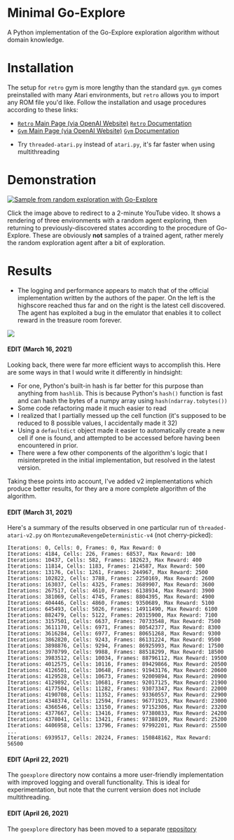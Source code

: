 # Minimal Go-Explore
A Python implementation of the Go-Explore exploration algorithm without domain knowledge.

# Installation
The setup for `retro` gym is more lengthy than the standard `gym`. `gym` comes preinstalled with many Atari environments, but `retro` allows you to import any ROM file you'd like. Follow the installation and usage procedures according to these links:
- [`Retro` Main Page (via OpenAI Website)](https://openai.com/blog/gym-retro/) [`Retro` Documentation](https://retro.readthedocs.io/en/latest/getting_started.html)
- [`Gym` Main Page (via OpenAI Website)](https://gym.openai.com/) [`Gym` Documentation](https://gym.openai.com/docs/)

* Try `threaded-atari.py` instead of `atari.py`, it's far faster when using multithreading

# Demonstration
[![Sample from random exploration with Go-Explore](https://img.youtube.com/vi/u_E8dyRb5YE/hqdefault.jpg)](https://www.youtube.com/watch?v=u_E8dyRb5YE&feature=youtu.be)

Click the image above to redirect to a 2-minute YouTube video. It shows a rendering of three environments with a random agent exploring, then returning to previously-discovered states according to the procedure of Go-Explore. These are obviously **not** samples of a trained agent, rather merely the random exploration agent after a bit of exploration.

# Results
- The logging and performance appears to match that of the official implementation written by the authors of the paper. On the left is the highscore reached thus far and on the right is the latest cell discovered. The agent has exploited a bug in the emulator that enables it to collect reward in the treasure room forever.

<img src="https://i.ibb.co/VNBPRK5/Screen-Shot-2021-04-01-at-11-17-23-AM.png">

#### **EDIT (March 16, 2021)**
Looking back, there were far more efficient ways to accomplish this. Here are some ways in that I would write it differently in hindsight:
* For one, Python's built-in hash is far better for this purpose than anything from `hashlib`. This is because Python's `hash()` function is fast and can hash the bytes of a numpy array using `hash(ndarray.tobytes())`
* Some code refactoring made it much easier to read
* I realized that I partially messed up the cell function (it's supposed to be reduced to 8 possible values, I accidentally made it 32)
* Using a `defaultdict` object made it easier to automatically create a new cell if one is found, and attempted to be accessed before having been encountered in prior.
* There were a few other components of the algorithm's logic that I misinterpreted in the initial implementation, but resolved in the latest version.

Taking these points into account, I've added v2 implementations which produce better results, for they are a more complete algorithm of the algorithm.

#### **EDIT (March 31, 2021)**
Here's a summary of the results observed in one particular run of `threaded-atari-v2.py` on `MontezumaRevengeDeterministic-v4` (not cherry-picked):
```
Iterations: 0, Cells: 0, Frames: 0, Max Reward: 0
Iterations: 4184, Cells: 226, Frames: 68537, Max Reward: 100
Iterations: 10437, Cells: 582, Frames: 182623, Max Reward: 400
Iterations: 11814, Cells: 1183, Frames: 214587, Max Reward: 500
Iterations: 13176, Cells: 1261, Frames: 244967, Max Reward: 2500
Iterations: 102822, Cells: 3788, Frames: 2250169, Max Reward: 2600
Iterations: 163037, Cells: 4325, Frames: 3689907, Max Reward: 3600
Iterations: 267517, Cells: 4610, Frames: 6138934, Max Reward: 3900
Iterations: 381069, Cells: 4745, Frames: 8804395, Max Reward: 4900
Iterations: 404446, Cells: 4860, Frames: 9350689, Max Reward: 5100
Iterations: 645493, Cells: 5026, Frames: 14911490, Max Reward: 6100
Iterations: 882479, Cells: 5122, Frames: 20315900, Max Reward: 7100
Iterations: 3157501, Cells: 6637, Frames: 70733548, Max Reward: 7500
Iterations: 3611170, Cells: 6971, Frames: 80542377, Max Reward: 8300
Iterations: 3616284, Cells: 6977, Frames: 80651268, Max Reward: 9300
Iterations: 3862820, Cells: 9243, Frames: 86131224, Max Reward: 9500
Iterations: 3898876, Cells: 9294, Frames: 86925993, Max Reward: 17500
Iterations: 3970799, Cells: 9988, Frames: 88518299, Max Reward: 18500
Iterations: 3983512, Cells: 10034, Frames: 88796112, Max Reward: 19500
Iterations: 4012575, Cells: 10116, Frames: 89429866, Max Reward: 20500
Iterations: 4126501, Cells: 10648, Frames: 91943176, Max Reward: 20600
Iterations: 4129528, Cells: 10673, Frames: 92009894, Max Reward: 20900
Iterations: 4129892, Cells: 10681, Frames: 92017125, Max Reward: 21900
Iterations: 4177504, Cells: 11282, Frames: 93073347, Max Reward: 22000
Iterations: 4190708, Cells: 11352, Frames: 93360557, Max Reward: 22900
Iterations: 4348374, Cells: 12594, Frames: 96771923, Max Reward: 23000
Iterations: 4366546, Cells: 13150, Frames: 97152306, Max Reward: 23200
Iterations: 4377667, Cells: 13416, Frames: 97380833, Max Reward: 24200
Iterations: 4378041, Cells: 13421, Frames: 97388109, Max Reward: 25200
Iterations: 4406958, Cells: 13796, Frames: 97992201, Max Reward: 25500
...
Iterations: 6939517, Cells: 20224, Frames: 150848162, Max Reward: 56500
```

#### **EDIT (April 22, 2021)**
The `goexplore` directory now contains a more user-friendly implementation with improved logging and overall functionality. This is ideal for experimentation, but note that the current version does not include multithreading.

#### **EDIT (April 26, 2021)**
The `goexplore` directory has been moved to a separate [repository](https://github.com/Ryan-Rudes/VQVAE-Clean/tree/main/goexplore)
